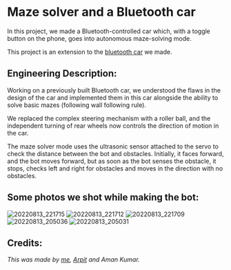 # Maze solver and a Bluetooth car

In this project, we made a Bluetooth-controlled car which, with a toggle button on the phone, goes into autonomous maze-solving mode.

This project is an extension to the [bluetooth car](https://github.com/ChiragKotian/bluetooth-controlled-car) we made.

## Engineering Description:

Working on a previously built Bluetooth car, we understood the flaws in the design of the car and implemented them in this car alongside the ability to solve basic mazes (following wall following rule).

We replaced the complex steering mechanism with a roller ball, and the independent turning of rear wheels now controls the direction of motion in the car.

The maze solver mode uses the ultrasonic sensor attached to the servo to check the distance between the bot and obstacles. 
Initially, it faces forward, and the bot moves forward, but as soon as the bot senses the obstacle, it stops, checks left and right for obstacles and moves in the direction with no obstacles.


## Some photos we shot while making the bot:

![20220813_221715](https://github.com/ChiragKotian/Maze-solver-and-bluetooth-car/assets/117931123/34f9d3f1-88c3-4a45-8a2f-c9e43cb38eee)
![20220813_221712](https://github.com/ChiragKotian/Maze-solver-and-bluetooth-car/assets/117931123/099e123d-8e3c-40cd-a919-94d49d3aa869)
![20220813_221709](https://github.com/ChiragKotian/Maze-solver-and-bluetooth-car/assets/117931123/6576466c-13d9-4b87-bddb-d3cdd46b2041)
![20220813_205036](https://github.com/ChiragKotian/Maze-solver-and-bluetooth-car/assets/117931123/d3a02def-b52b-4180-a447-a9d735f77266)
![20220813_205031](https://github.com/ChiragKotian/Maze-solver-and-bluetooth-car/assets/117931123/04648ce1-c0b9-44b8-8ef7-f803aab0c055)

## Credits:
_This was made by [me](https://chiragkotian.github.io), [Arpit](https://github.com/arpitguptagithub) and Aman Kumar._
